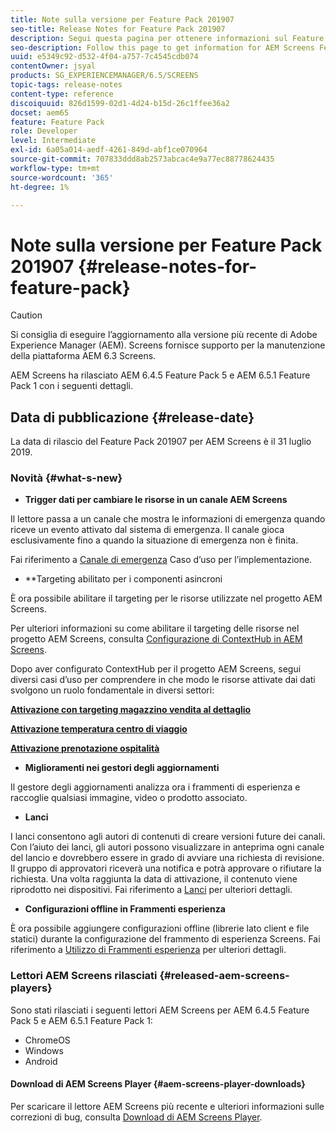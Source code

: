 ```yaml
---
title: Note sulla versione per Feature Pack 201907
seo-title: Release Notes for Feature Pack 201907
description: Segui questa pagina per ottenere informazioni sul Feature Pack di AEM Screens 201907 rilasciato il 31 luglio 2019.
seo-description: Follow this page to get information for AEM Screens Feature Pack 201907 released on July 31, 2019.
uuid: e5349c92-d532-4f04-a757-7c4545cdb074
contentOwner: jsyal
products: SG_EXPERIENCEMANAGER/6.5/SCREENS
topic-tags: release-notes
content-type: reference
discoiquuid: 826d1599-02d1-4d24-b15d-26c1ffee36a2
docset: aem65
feature: Feature Pack
role: Developer
level: Intermediate
exl-id: 6a05a014-aedf-4261-849d-abf1ce070964
source-git-commit: 707833ddd8ab2573abcac4e9a77ec88778624435
workflow-type: tm+mt
source-wordcount: '365'
ht-degree: 1%

---
```


# Note sulla versione per Feature Pack 201907 {#release-notes-for-feature-pack}

>[!CAUTION]
>
>Si consiglia di eseguire l’aggiornamento alla versione più recente di Adobe Experience Manager (AEM). Screens fornisce supporto per la manutenzione della piattaforma AEM 6.3 Screens.

AEM Screens ha rilasciato AEM 6.4.5 Feature Pack 5 e AEM 6.5.1 Feature Pack 1 con i seguenti dettagli.

## Data di pubblicazione {#release-date}

La data di rilascio del Feature Pack 201907 per AEM Screens è il 31 luglio 2019.

### Novità {#what-s-new}

* **Trigger dati per cambiare le risorse in un canale AEM Screens**

Il lettore passa a un canale che mostra le informazioni di emergenza quando riceve un evento attivato dal sistema di emergenza. Il canale gioca esclusivamente fino a quando la situazione di emergenza non è finita.

Fai riferimento a [Canale di emergenza](emergency-channel.md) Caso d’uso per l’implementazione.

* **Targeting abilitato per i componenti asincroni

È ora possibile abilitare il targeting per le risorse utilizzate nel progetto AEM Screens.

Per ulteriori informazioni su come abilitare il targeting delle risorse nel progetto AEM Screens, consulta [Configurazione di ContextHub in AEM Screens](configuring-context-hub.md).

Dopo aver configurato ContextHub per il progetto AEM Screens, segui diversi casi d’uso per comprendere in che modo le risorse attivate dai dati svolgono un ruolo fondamentale in diversi settori:

**[Attivazione con targeting magazzino vendita al dettaglio](retail-inventory-activation.md)**

**[Attivazione temperatura centro di viaggio](local-temperature-activation.md)**

**[Attivazione prenotazione ospitalità](hospitality-reservation-activation.md)**

* **Miglioramenti nei gestori degli aggiornamenti**

Il gestore degli aggiornamenti analizza ora i frammenti di esperienza e raccoglie qualsiasi immagine, video o prodotto associato.

* **Lanci**

I lanci consentono agli autori di contenuti di creare versioni future dei canali. Con l’aiuto dei lanci, gli autori possono visualizzare in anteprima ogni canale del lancio e dovrebbero essere in grado di avviare una richiesta di revisione. Il gruppo di approvatori riceverà una notifica e potrà approvare o rifiutare la richiesta. Una volta raggiunta la data di attivazione, il contenuto viene riprodotto nei dispositivi.
Fai riferimento a [Lanci](launches.md) per ulteriori dettagli.

* **Configurazioni offline in Frammenti esperienza**

È ora possibile aggiungere configurazioni offline (librerie lato client e file statici) durante la configurazione del frammento di esperienza Screens. Fai riferimento a [Utilizzo di Frammenti esperienza](experience-fragments-in-screens.md) per ulteriori dettagli.

### Lettori AEM Screens rilasciati {#released-aem-screens-players}

Sono stati rilasciati i seguenti lettori AEM Screens per AEM 6.4.5 Feature Pack 5 e AEM 6.5.1 Feature Pack 1:

* ChromeOS
* Windows
* Android

#### Download di AEM Screens Player  {#aem-screens-player-downloads}

Per scaricare il lettore AEM Screens più recente e ulteriori informazioni sulle correzioni di bug, consulta [Download di AEM Screens Player](https://download.macromedia.com/screens/).
